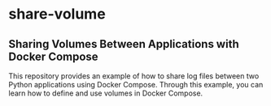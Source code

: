 # share-volume

## Sharing Volumes Between Applications with Docker Compose

This repository provides an example of how to share log files between two Python applications using Docker Compose. Through this example, you can learn how to define and use volumes in Docker Compose.
